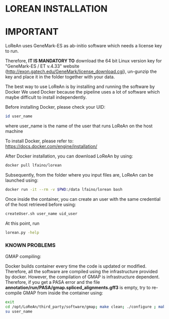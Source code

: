 # LOREAN INSTALLATION

# IMPORTANT
LoReAn uses GeneMark-ES as ab-initio software which needs a license key to run. 

Therefore, **IT IS MANDATORY TO** download the 64 bit Linux version key for "GeneMark-ES / ET v.4.33" website (http://exon.gatech.edu/GeneMark/license_download.cgi), un-gunzip the key and place it in 
the folder together with your data.

The best way to use LoReAn is by installing and running the software by Docker
We used Docker because the pipeline uses a lot of software which maybe difficult to install independently.

Before installing Docker, please check your UID:
```bash
id user_name
```
where user_name is the name of the user that runs LoReAn on the host machine

To install Docker, please refer to:
https://docs.docker.com/engine/installation/

After Docker installation, you can download LoReAn by using:
```bash
docker pull lfaino/lorean
```

Subsequently, from the folder where you input files are, LoReAn can be launched using:
```bash
docker run -it --rm -v $PWD:/data lfaino/lorean bash
```

Once inside the container, you can create an user with the same credential of the host retrieved before using:
```bash
createUser.sh user_name uid_user
```
At this point, run

```bash
lorean.py -help
```

### KNOWN PROBLEMS 

GMAP compiling:

Docker builds container every time the code is updated or modified. Therefore, all the software are compiled using the infrastructure provided by docker. However, the compilation of GMAP is 
infrastructure dependent. Therefore, if you get a PASA error and the file **annotation/run/PASA/gmap.spliced_alignments.gff3** is empty, try to re-compile GMAP from inside the 
container using:
```bash
exit
cd /opt/LoReAn/third_party/software/gmap; make clean; ./configure ; make ; sudo make install ; cd /data/
su user_name
```

